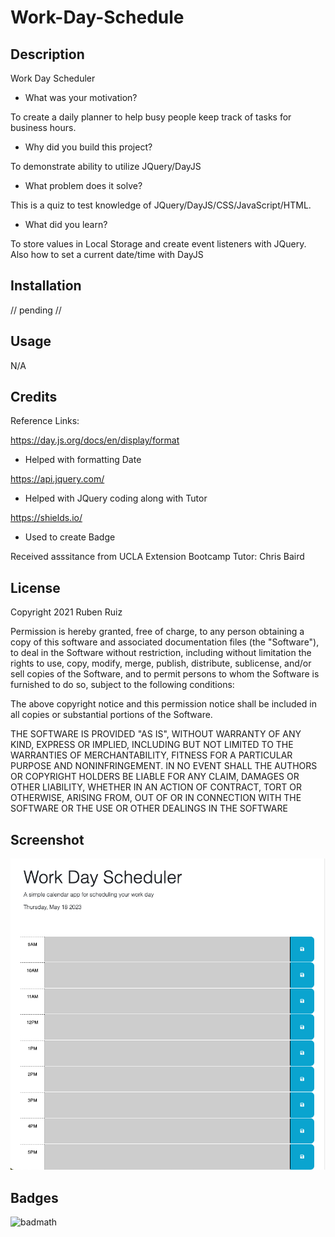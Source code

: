 # Work-Day-Schedule

## Description

Work Day Scheduler

- What was your motivation?

To create a daily planner to help busy people keep track of tasks for business hours. 

- Why did you build this project? 

To demonstrate ability to utilize JQuery/DayJS

- What problem does it solve?

This is a quiz to test knowledge of JQuery/DayJS/CSS/JavaScript/HTML.

- What did you learn?

To store values in Local Storage and create event listeners with JQuery. Also how to set a current date/time with DayJS

## Installation

// pending //

## Usage

N/A

## Credits

Reference Links:

https://day.js.org/docs/en/display/format
- Helped with formatting Date

https://api.jquery.com/
- Helped with JQuery coding along with Tutor

https://shields.io/
- Used to create Badge

Received asssitance from UCLA Extension Bootcamp Tutor: Chris Baird


## License

Copyright 2021 Ruben Ruiz 

Permission is hereby granted, free of charge, to any person obtaining a copy of this software and associated documentation files (the "Software"), to deal in the Software without restriction, including without limitation the rights to use, copy, modify, merge, publish, distribute, sublicense, and/or sell copies of the Software, and to permit persons to whom the Software is furnished to do so, subject to the following conditions:  
    
The above copyright notice and this permission notice shall be included in all copies or substantial portions of the Software. 
    
THE SOFTWARE IS PROVIDED "AS IS", WITHOUT WARRANTY OF ANY KIND, EXPRESS OR IMPLIED, INCLUDING BUT NOT LIMITED TO THE WARRANTIES OF MERCHANTABILITY, FITNESS FOR A PARTICULAR PURPOSE AND NONINFRINGEMENT. IN NO EVENT SHALL THE AUTHORS OR COPYRIGHT HOLDERS BE LIABLE FOR ANY CLAIM, DAMAGES OR OTHER LIABILITY, WHETHER IN AN ACTION OF CONTRACT, TORT OR OTHERWISE, ARISING FROM, OUT OF OR IN CONNECTION WITH THE SOFTWARE OR THE USE OR OTHER DEALINGS IN THE SOFTWARE

## Screenshot

![screenshot](/assets/imgs/workdayschedulescreenshot.png)

## Badges

![badmath](https://img.shields.io/badge/Work--Day-Scheduler-orange)